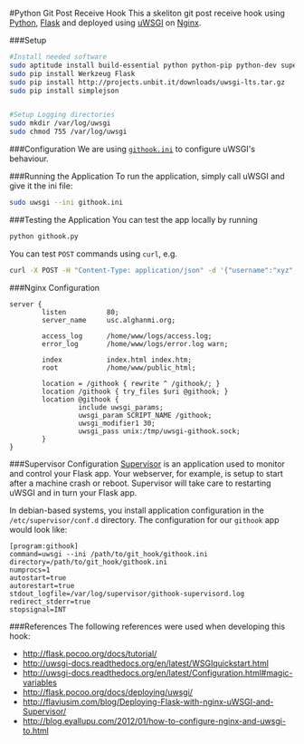 #Python Git Post Receive Hook
This a skeliton git post receive hook using [Python](http://www.python.org/), [Flask](http://flask.pocoo.org/) and deployed using [uWSGI](http://projects.unbit.it/uwsgi/) on [Nginx](http://wiki.nginx.org/).


###Setup
```sh
#Install needed software
sudo aptitude install build-essential python python-pip python-dev supervisor
sudo pip install Werkzeug Flask
sudo pip install http://projects.unbit.it/downloads/uwsgi-lts.tar.gz
sudo pip install simplejson


#Setup Logging directories
sudo mkdir /var/log/uwsgi
sudo chmod 755 /var/log/uwsgi
```

###Configuration
We are using [`githook.ini`](githook.ini) to configure uWSGI's behaviour.

###Running the Application
To run the application, simply call uWSGI and give it the ini file:
```sh
sudo uwsgi --ini githook.ini
```

###Testing the Application
You can test the app locally by running
```sh
python githook.py
```

You can test `POST` commands using `curl`, e.g.
```sh
curl -X POST -H "Content-Type: application/json" -d '{"username":"xyz","password":"xyz"}' http://localhost:5000/deploy
```

###Nginx Configuration
```nginx
server {
        listen          80;
        server_name     usc.alghanmi.org;

        access_log      /home/www/logs/access.log;
        error_log       /home/www/logs/error.log warn;

        index           index.html index.htm;
        root            /home/www/public_html;

        location = /githook { rewrite ^ /githook/; }
        location /githook { try_files $uri @githook; }
        location @githook {
                 include uwsgi_params;
                 uwsgi_param SCRIPT_NAME /githook;
                 uwsgi_modifier1 30;
                 uwsgi_pass unix:/tmp/uwsgi-githook.sock;
        }
}
```

###Supervisor Configuration
[Supervisor](http://supervisord.org/) is an application used to monitor and control your Flask app. Your webserver, for example, is setup to start after a machine crash or reboot. Supervisor will take care to restarting uWSGI and in turn your Flask app.

In debian-based systems, you install application configuration in the `/etc/supervisor/conf.d` directory. The configuration for our `githook` app would look like:
```
[program:githook]
command=uwsgi --ini /path/to/git_hook/githook.ini
directory=/path/to/git_hook/githook.ini
numprocs=1
autostart=true
autorestart=true
stdout_logfile=/var/log/supervisor/githook-supervisord.log
redirect_stderr=true
stopsignal=INT
```


###References
The following references were used when developing this hook:
  + http://flask.pocoo.org/docs/tutorial/
  + http://uwsgi-docs.readthedocs.org/en/latest/WSGIquickstart.html
  + http://uwsgi-docs.readthedocs.org/en/latest/Configuration.html#magic-variables
  + http://flask.pocoo.org/docs/deploying/uwsgi/
  + http://flaviusim.com/blog/Deploying-Flask-with-nginx-uWSGI-and-Supervisor/
  + http://blog.eyallupu.com/2012/01/how-to-configure-nginx-and-uwsgi-to.html
